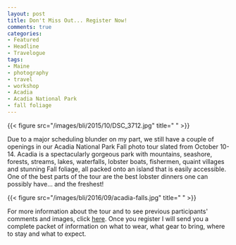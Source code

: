 ```yaml
---
layout: post
title: Don't Miss Out... Register Now!
comments: true
categories:
- Featured
- Headline
- Travelogue
tags:
- Maine
- photography
- travel
- workshop
- Acadia
- Acadia National Park
- fall foliage
---
```


{{< figure src="/images/bli/2015/10/DSC_3712.jpg" title="  " >}}

Due to a major scheduling blunder on my part, we still have a couple of openings in our Acadia National Park Fall photo tour slated from October 10-14. Acadia is a spectacularly gorgeous park with mountains, seashore, forests, streams, lakes, waterfalls, lobster boats, fishermen, quaint villages and stunning Fall foliage, all packed onto an island that is easily accessible. One of the best parts of the tour are the best lobster dinners one can possibly have... and the freshest!

{{< figure src="/images/bli/2016/09/acadia-falls.jpg" title="  " >}}

For more information about the tour and to see previous participants' comments and images, click [here](http://www.lesterpickerphoto.com/workshops/upcoming-workshops.html#acadia). Once you register I will send you a complete packet of information on what to wear, what gear to bring, where to stay and what to expect. 

